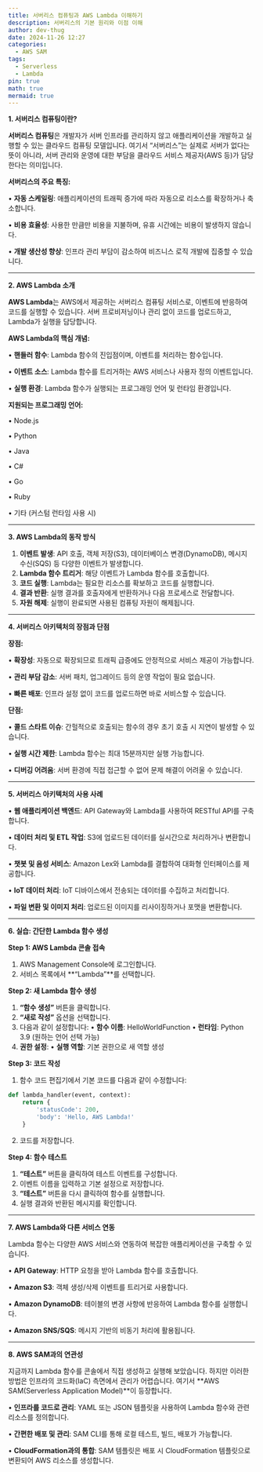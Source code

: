 ```yaml
---
title: 서버리스 컴퓨팅과 AWS Lambda 이해하기
description: 서버리스의 기본 원리와 이점 이해
author: dev-thug
date: 2024-11-26 12:27
categories:
  - AWS SAM
tags:
  - Serverless
  - Lambda
pin: true
math: true
mermaid: true
---
```

**1. 서버리스 컴퓨팅이란?**

**서버리스 컴퓨팅**은 개발자가 서버 인프라를 관리하지 않고 애플리케이션을 개발하고 실행할 수 있는 클라우드 컴퓨팅 모델입니다. 여기서 “서버리스”는 실제로 서버가 없다는 뜻이 아니라, 서버 관리와 운영에 대한 부담을 클라우드 서비스 제공자(AWS 등)가 담당한다는 의미입니다.


**서버리스의 주요 특징:**

• **자동 스케일링**: 애플리케이션의 트래픽 증가에 따라 자동으로 리소스를 확장하거나 축소합니다.

• **비용 효율성**: 사용한 만큼만 비용을 지불하며, 유휴 시간에는 비용이 발생하지 않습니다.

• **개발 생산성 향상**: 인프라 관리 부담이 감소하여 비즈니스 로직 개발에 집중할 수 있습니다.


---

**2. AWS Lambda 소개**

**AWS Lambda**는 AWS에서 제공하는 서버리스 컴퓨팅 서비스로, 이벤트에 반응하여 코드를 실행할 수 있습니다. 서버 프로비저닝이나 관리 없이 코드를 업로드하고, Lambda가 실행을 담당합니다.

  
**AWS Lambda의 핵심 개념:**

• **핸들러 함수**: Lambda 함수의 진입점이며, 이벤트를 처리하는 함수입니다.

• **이벤트 소스**: Lambda 함수를 트리거하는 AWS 서비스나 사용자 정의 이벤트입니다.

• **실행 환경**: Lambda 함수가 실행되는 프로그래밍 언어 및 런타임 환경입니다.

  

**지원되는 프로그래밍 언어:**

• Node.js

• Python

• Java

• C#

• Go

• Ruby

• 기타 (커스텀 런타임 사용 시)



---

**3. AWS Lambda의 동작 방식**

1. **이벤트 발생**: API 호출, 객체 저장(S3), 데이터베이스 변경(DynamoDB), 메시지 수신(SQS) 등 다양한 이벤트가 발생합니다.
2. **Lambda 함수 트리거**: 해당 이벤트가 Lambda 함수를 호출합니다.
3. **코드 실행**: Lambda는 필요한 리소스를 확보하고 코드를 실행합니다.
4. **결과 반환**: 실행 결과를 호출자에게 반환하거나 다음 프로세스로 전달합니다.
5. **자원 해제**: 실행이 완료되면 사용된 컴퓨팅 자원이 해제됩니다.



---

**4. 서버리스 아키텍처의 장점과 단점**  

**장점:**

• **확장성**: 자동으로 확장되므로 트래픽 급증에도 안정적으로 서비스 제공이 가능합니다.

• **관리 부담 감소**: 서버 패치, 업그레이드 등의 운영 작업이 필요 없습니다.

• **빠른 배포**: 인프라 설정 없이 코드를 업로드하면 바로 서비스할 수 있습니다.
  
**단점:**

• **콜드 스타트 이슈**: 간헐적으로 호출되는 함수의 경우 초기 호출 시 지연이 발생할 수 있습니다.

• **실행 시간 제한**: Lambda 함수는 최대 15분까지만 실행 가능합니다.

• **디버깅 어려움**: 서버 환경에 직접 접근할 수 없어 문제 해결이 어려울 수 있습니다.



---

**5. 서버리스 아키텍처의 사용 사례**

• **웹 애플리케이션 백엔드**: API Gateway와 Lambda를 사용하여 RESTful API를 구축합니다.

• **데이터 처리 및 ETL 작업**: S3에 업로드된 데이터를 실시간으로 처리하거나 변환합니다.

• **챗봇 및 음성 서비스**: Amazon Lex와 Lambda를 결합하여 대화형 인터페이스를 제공합니다.

• **IoT 데이터 처리**: IoT 디바이스에서 전송되는 데이터를 수집하고 처리합니다.

• **파일 변환 및 이미지 처리**: 업로드된 이미지를 리사이징하거나 포맷을 변환합니다.



---

**6. 실습: 간단한 Lambda 함수 생성**

**Step 1: AWS Lambda 콘솔 접속**
1. AWS Management Console에 로그인합니다.
2. 서비스 목록에서 **“Lambda”**를 선택합니다.

**Step 2: 새 Lambda 함수 생성**
1. **“함수 생성”** 버튼을 클릭합니다.
2. **“새로 작성”** 옵션을 선택합니다.
3. 다음과 같이 설정합니다:
	• **함수 이름**: HelloWorldFunction
	• **런타임**: Python 3.9 (원하는 언어 선택 가능)
4. **권한 설정**:
	• **실행 역할**: 기본 권한으로 새 역할 생성

**Step 3: 코드 작성**
1. 함수 코드 편집기에서 기본 코드를 다음과 같이 수정합니다:
```python
def lambda_handler(event, context):
    return {
        'statusCode': 200,
        'body': 'Hello, AWS Lambda!'
    }
```
2. 코드를 저장합니다.

**Step 4: 함수 테스트**
1. **“테스트”** 버튼을 클릭하여 테스트 이벤트를 구성합니다.
2. 이벤트 이름을 입력하고 기본 설정으로 저장합니다.
3. **“테스트”** 버튼을 다시 클릭하여 함수를 실행합니다.
4. 실행 결과와 반환된 메시지를 확인합니다.


---

**7. AWS Lambda와 다른 서비스 연동**

Lambda 함수는 다양한 AWS 서비스와 연동하여 복잡한 애플리케이션을 구축할 수 있습니다.

• **API Gateway**: HTTP 요청을 받아 Lambda 함수를 호출합니다.

• **Amazon S3**: 객체 생성/삭제 이벤트를 트리거로 사용합니다.

• **Amazon DynamoDB**: 테이블의 변경 사항에 반응하여 Lambda 함수를 실행합니다.

• **Amazon SNS/SQS**: 메시지 기반의 비동기 처리에 활용됩니다.


---

**8. AWS SAM과의 연관성**

지금까지 Lambda 함수를 콘솔에서 직접 생성하고 실행해 보았습니다. 하지만 이러한 방법은 인프라의 코드화(IaC) 측면에서 관리가 어렵습니다. 여기서 **AWS SAM(Serverless Application Model)**이 등장합니다.

• **인프라를 코드로 관리**: YAML 또는 JSON 템플릿을 사용하여 Lambda 함수와 관련 리소스를 정의합니다.

• **간편한 배포 및 관리**: SAM CLI를 통해 로컬 테스트, 빌드, 배포가 가능합니다.

• **CloudFormation과의 통합**: SAM 템플릿은 배포 시 CloudFormation 템플릿으로 변환되어 AWS 리소스를 생성합니다.





